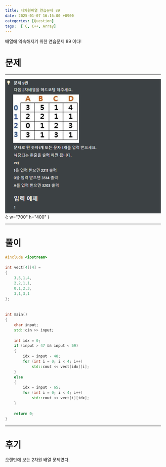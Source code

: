 ```yaml
---
title: 다차원배열 연습문제 89
date: 2025-01-07 16:16:00 +0900
categories: [Question]  
tags:  [ C, C++, Array]
---
```


배열에 익숙해지기 위한 연습문제 89 이다!

# 문제   
---------------------------------------
![Desktop View](/assets/img/Array89.png){: w="700" h="400" }

---------------------------------------

# 풀이

```c++
#include <iostream>

int vect[4][4] =
{
    3,5,1,4,
    2,2,1,1,
    0,1,2,3,
    3,1,3,1
};


int main()
{
    char input;
    std::cin >> input;
    
    int idx = 0;
    if (input > 47 && input < 59)
    {
        idx = input - 48;
        for (int i = 0; i < 4; i++)
            std::cout << vect[idx][i];
    }
    else
    {
        idx = input - 65;
        for (int i = 0; i < 4; i++)
            std::cout << vect[i][idx];		
    }
    
    return 0;
}
```
---------------------------------------

# 후기

오랜만에 보는 2차원 배열 문제였다.

